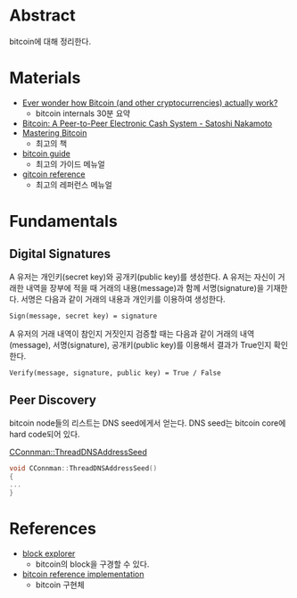 # Abstract

bitcoin에 대해 정리한다.

# Materials

* [Ever wonder how Bitcoin (and other cryptocurrencies) actually work?](https://www.youtube.com/watch?v=bBC-nXj3Ng4)
  * bitcoin internals 30분 요약 
* [Bitcoin: A Peer-to-Peer Electronic Cash System - Satoshi Nakamoto](https://bitcoin.org/bitcoin.pdf)
* [Mastering Bitcoin](https://github.com/bitcoinbook/bitcoinbook/blob/develop/book.asciidoc)
  * 최고의 책
* [bitcoin guide](https://bitcoin.org/en/developer-guide#p2p-network)
  * 최고의 가이드 메뉴얼
* [gitcoin reference](https://bitcoin.org/en/developer-reference)
  * 최고의 레퍼런스 메뉴얼
  
# Fundamentals

## Digital Signatures

A 유저는 개인키(secret key)와 공개키(public key)를 생성한다. A 유저는
자신이 거래한 내역을 장부에 적을 때 거래의 내용(message)과 함께
서명(signature)을 기재한다. 서명은 다음과 같이 거래의 내용과 개인키를
이용하여 생성한다.

```
Sign(message, secret key) = signature
```

A 유저의 거래 내역이 참인지 거짓인지 검증할 때는 다음과 같이 거래의
내역(message), 서명(signature), 공개키(public key)를 이용해서 결과가
True인지 확인한다.

```
Verify(message, signature, public key) = True / False
```

## Peer Discovery

bitcoin node들의 리스트는 DNS seed에게서 얻는다. DNS seed는 bitcoin
core에 hard code되어 있다.

[CConnman::ThreadDNSAddressSeed](https://github.com/bitcoin/bitcoin/blob/master/src/net.cpp#L1592)

```cpp
void CConnman::ThreadDNSAddressSeed()
{
...
}
```


# References

* [block explorer](https://blockexplorer.com/)
  * bitcoin의 block을 구경할 수 있다.
* [bitcoin reference implementation](https://github.com/bitcoin/bitcoin)
  * bitcoin 구현체
